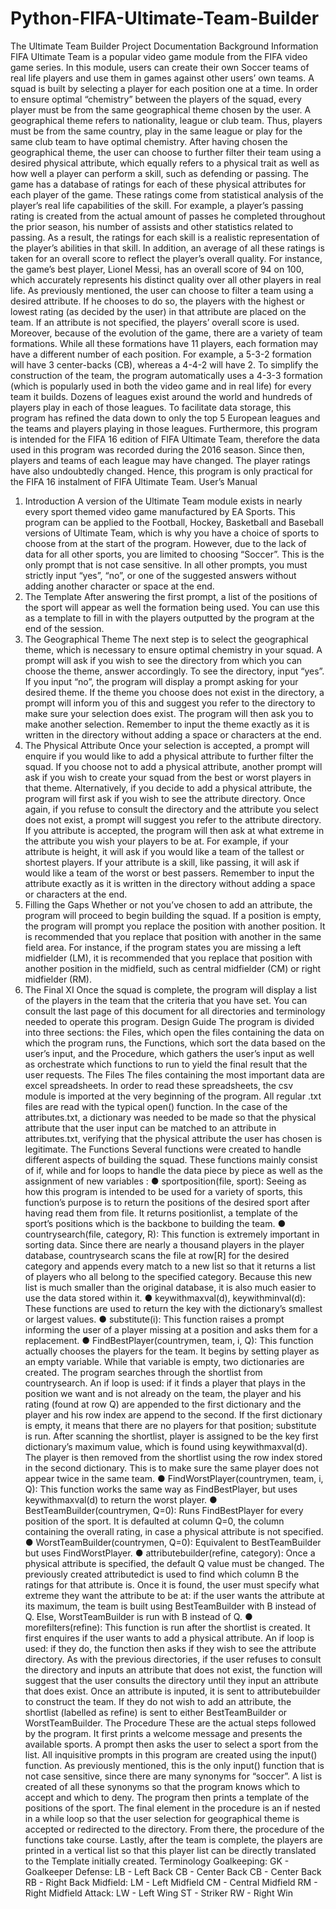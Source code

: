 # Python-FIFA-Ultimate-Team-Builder
The Ultimate Team Builder
Project Documentation
Background Information
FIFA Ultimate Team is a popular video game module from the FIFA video game
series. In this module, users can create their own Soccer teams of real life players and use
them in games against other users’ own teams. A squad is built by selecting a player for
each position one at a time. In order to ensure optimal “chemistry” between the players of
the squad, every player must be from the same geographical theme chosen by the user. A
geographical theme refers to nationality, league or club team. Thus, players must be from
the same country, play in the same league or play for the same club team to have optimal
chemistry. After having chosen the geographical theme, the user can choose to further filter
their team using a desired physical attribute, which equally refers to a physical trait as well
as how well a player can perform a skill, such as defending or passing. The game has a
database of ratings for each of these physical attributes for each player of the game. These
ratings come from statistical analysis of the player’s real life capabilities of the skill. For
example, a player’s passing rating is created from the actual amount of passes he
completed throughout the prior season, his number of assists and other statistics related to
passing. As a result, the ratings for each skill is a realistic representation of the player’s
abilities in that skill. In addition, an average of all these ratings is taken for an overall score to
reflect the player’s overall quality. For instance, the game’s best player, Lionel Messi, has an
overall score of 94 on 100, which accurately represents his distinct quality over all other
players in real life. As previously mentioned, the user can choose to filter a team using a
desired attribute. If he chooses to do so, the players with the highest or lowest rating (as
decided by the user) in that attribute are placed on the team. If an attribute is not specified,
the players’ overall score is used. Moreover, because of the evolution of the game, there are
a variety of team formations. While all these formations have 11 players, each formation may
have a different number of each position. For example, a 5-3-2 formation will have 3
center-backs (CB), whereas a 4-4-2 will have 2. To simplify the construction of the team, the
program automatically uses a 4-3-3 formation (which is popularly used in both the video
game and in real life) for every team it builds.
Dozens of leagues exist around the world and hundreds of players play in each of
those leagues. To facilitate data storage, this program has refined the data down to only the
top 5 European leagues and the teams and players playing in those leagues. Furthermore,
this program is intended for the FIFA 16 edition of FIFA Ultimate Team, therefore the data
used in this program was recorded during the 2016 season. Since then, players and teams
of each league may have changed. The player ratings have also undoubtedly changed.
Hence, this program is only practical for the FIFA 16 instalment of FIFA Ultimate Team.
User’s Manual
1. Introduction
A version of the Ultimate Team module exists in nearly every sport themed video
game manufactured by EA Sports. This program can be applied to the Football, Hockey,
Basketball and Baseball versions of Ultimate Team, which is why you have a choice of
sports to choose from at the start of the program. However, due to the lack of data for all
other sports, you are limited to choosing “Soccer”. This is the only prompt that is not case
sensitive. In all other prompts, you must strictly input “yes”, “no”, or one of the suggested
answers without adding another character or space at the end.
2. The Template
After answering the first prompt, a list of the positions of the sport will appear as well
the formation being used. You can use this as a template to fill in with the players outputted
by the program at the end of the session.
3. The Geographical Theme
The next step is to select the geographical theme, which is necessary to ensure
optimal chemistry in your squad. A prompt will ask if you wish to see the directory from which
you can choose the theme, answer accordingly. To see the directory, input “yes”. If you input
“no”, the program will display a prompt asking for your desired theme. If the theme you
choose does not exist in the directory, a prompt will inform you of this and suggest you refer
to the directory to make sure your selection does exist. The program will then ask you to
make another selection. Remember to input the theme exactly as it is written in the directory
without adding a space or characters at the end.
4. The Physical Attribute
Once your selection is accepted, a prompt will enquire if you would like to add a
physical attribute to further filter the squad. If you choose not to add a physical attribute,
another prompt will ask if you wish to create your squad from the best or worst players in that
theme. Alternatively, if you decide to add a physical attribute, the program will first ask if you
wish to see the attribute directory. Once again, if you refuse to consult the directory and the
attribute you select does not exist, a prompt will suggest you refer to the attribute directory. If
you attribute is accepted, the program will then ask at what extreme in the attribute you wish
your players to be at. For example, if your attribute is height, it will ask if you would like a
team of the tallest or shortest players. If your attribute is a skill, like passing, it will ask if
would like a team of the worst or best passers. Remember to input the attribute exactly as it
is written in the directory without adding a space or characters at the end.
5. Filling the Gaps
Whether or not you’ve chosen to add an attribute, the program will proceed to begin
building the squad. If a position is empty, the program will prompt you replace the position
with another position. It is recommended that you replace that position with another in the
same field area. For instance, if the program states you are missing a left midfielder (LM), it
is recommended that you replace that position with another position in the midfield, such as
central midfielder (CM) or right midfielder (RM).
6. The Final XI
Once the squad is complete, the program will display a list of the players in the team
that the criteria that you have set.
You can consult the last page of this document for all directories and terminology needed to
operate this program.
Design Guide
The program is divided into three sections: the Files, which open the files containing
the data on which the program runs, the Functions, which sort the data based on the user’s
input, and the Procedure, which gathers the user’s input as well as orchestrate which
functions to run to yield the final result that the user requests.
The Files
The files containing the most important data are excel spreadsheets. In order to read
these spreadsheets, the csv module is imported at the very beginning of the program. All
regular .txt files are read with the typical open() function. In the case of the attributes.txt, a
dictionary was needed to be made so that the physical attribute that the user input can be
matched to an attribute in attributes.txt, verifying that the physical attribute the user has
chosen is legitimate.
The Functions
Several functions were created to handle different aspects of building the squad.
These functions mainly consist of if, while and for loops to handle the data piece by piece
as well as the assignment of new variables :
● sportposition(file, sport): Seeing as how this program is intended to be used
for a variety of sports, this function’s purpose is to return the positions of the
desired sport after having read them from file. It returns positionlist, a
template of the sport’s positions which is the backbone to building the team.
● countrysearch(file, category, R): This function is extremely important in
sorting data. Since there are nearly a thousand players in the player
database, countrysearch scans the file at row[R] for the desired category
and appends every match to a new list so that it returns a list of players who
all belong to the specified category. Because this new list is much smaller
than the original database, it is also much easier to use the data stored within
it.
● keywithmaxval(d), keywithminval(d): These functions are used to return the
key with the dictionary’s smallest or largest values.
● substitute(i): This function raises a prompt informing the user of a player
missing at a position and asks them for a replacement.
● FindBestPlayer(countrymen, team, i, Q): This function actually chooses the
players for the team. It begins by setting player as an empty variable. While
that variable is empty, two dictionaries are created. The program searches
through the shortlist from countrysearch. An if loop is used: if it finds a player
that plays in the position we want and is not already on the team, the player
and his rating (found at row Q) are appended to the first dictionary and the
player and his row index are append to the second. If the first dictionary is
empty, it means that there are no players for that position; substitute is run.
After scanning the shortlist, player is assigned to be the key first dictionary’s
maximum value, which is found using keywithmaxval(d). The player is then
removed from the shortlist using the row index stored in the second
dictionary. This is to make sure the same player does not appear twice in the
same team.
● FindWorstPlayer(countrymen, team, i, Q): This function works the same
way as FindBestPlayer, but uses keywithmaxval(d) to return the worst
player.
● BestTeamBuilder(countrymen, Q=0): Runs FindBestPlayer for every
position of the sport. It is defaulted at column Q=0, the column containing the
overall rating, in case a physical attribute is not specified.
● WorstTeamBuilder(countrymen, Q=0): Equivalent to BestTeamBuilder but
uses FindWorstPlayer.
● attributebuilder(refine, category): Once a physical attribute is specified, the
default Q value must be changed. The previously created attributedict is
used to find which column B the ratings for that attribute is. Once it is found,
the user must specify what extreme they want the attribute to be at: if the user
wants the attribute at its maximum, the team is built using BestTeamBuilder
with B instead of Q. Else, WorstTeamBuilder is run with B instead of Q.
● morefilters(refine): This function is run after the shortlist is created. It first
enquires if the user wants to add a physical attribute. An if loop is used: if
they do, the function then asks if they wish to see the attribute directory. As
with the previous directories, if the user refuses to consult the directory and
inputs an attribute that does not exist, the function will suggest that the user
consults the directory until they input an attribute that does exist. Once an
attribute is inputed, it is sent to attributebuilder to construct the team. If they
do not wish to add an attribute, the shortlist (labelled as refine) is sent to
either BestTeamBuilder or WorstTeamBuilder.
The Procedure
These are the actual steps followed by the program. It first prints a welcome
message and presents the available sports. A prompt then asks the user to select a sport
from the list. All inquisitive prompts in this program are created using the input() function. As
previously mentioned, this is the only input() function that is not case sensitive, since there
are many synonyms for “soccer”. A list is created of all these synonyms so that the program
knows which to accept and which to deny. The program then prints a template of the
positions of the sport. The final element in the procedure is an if nested in a while loop so
that the user selection for geographical theme is accepted or redirected to the directory.
From there, the procedure of the functions take course. Lastly, after the team is complete,
the players are printed in a vertical list so that this player list can be directly translated to the
Template initially created.
Terminology
Goalkeeping:
GK - Goalkeeper
Defense:
LB - Left Back
CB - Center Back
CB - Center Back
RB - Right Back
Midfield:
LM - Left Midfield
CM - Central Midfield
RM - Right Midfield
Attack:
LW - Left Wing
ST - Striker
RW - Right Win
